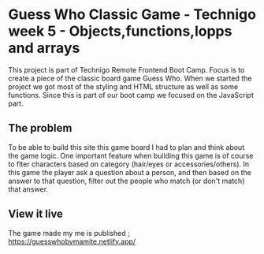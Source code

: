 # Guess Who Classic Game - Technigo week 5 - Objects,functions,lopps and arrays
This project is part of Technigo Remote Frontend Boot Camp. Focus is to create a piece of the classic board game Guess Who. When we started the project we got most of the styling and HTML structure as well as some functions. Since this is part of our boot camp we focused on the JavaScript part.

## The problem

To be able to build this site this game board I had to plan and think about the game logic. One important feature when building this game is of course to flter characters based on category (hair/eyes or accessories/others). In this game the player ask a question about a person, and then based on the answer to that question, filter out the people who match (or don't match) that answer. 

## View it live

The game made my me is published ; 
https://guesswhobymamite.netlify.app/
